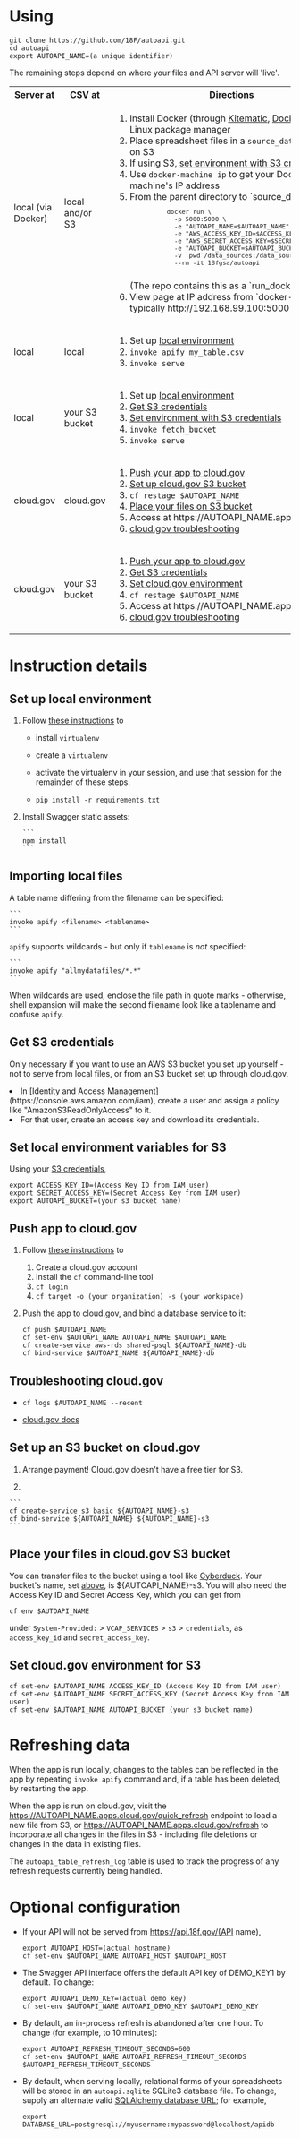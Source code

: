 Using
=====

    git clone https://github.com/18F/autoapi.git
    cd autoapi
    export AUTOAPI_NAME=(a unique identifier)

The remaining steps depend on where
your files and API server will 'live'.

<table>
  <tr>
    <th>Server at</th>
    <th>CSV at</th>
    <th>Directions</th>
  </tr>

  <tr>
    <td>
      local (via Docker)
    </td>
    <td>
      local and/or S3
    </td>
    <td>
      <ol>
        <li>Install Docker (through <a href="https://kitematic.com/">Kitematic</a>,
          <a href="https://beta.docker.com/">Docker Beta</a>, or a
          Linux package manager
           </li>
        <li>
          Place spreadsheet files in a <code>source_data</code> folder or on S3
        </li>
        <li>
          If using S3, <a href="#set-local-env">set environment with S3 credentials</a>
        </li>                      
        <li>Use <code>docker-machine ip</code> to get your Docker machine's IP address</li>
        <li>From the parent directory to `source_data`,
          <code><pre>
          docker run \
            -p 5000:5000 \
            -e "AUTOAPI_NAME=$AUTOAPI_NAME" \
            -e "AWS_ACCESS_KEY_ID=$ACCESS_KEY_ID" \
            -e "AWS_SECRET_ACCESS_KEY=$SECRET_ACCESS_KEY" \
            -e "AUTOAPI_BUCKET=$AUTOAPI_BUCKET" \
            -v `pwd`/data_sources:/data_sources \
            --rm -it 18fgsa/autoapi
            </pre></code>
            (The repo contains this as a `run_docker.sh` script)
          </li>                                   
        <li>View page at IP address from `docker-machine`, typically http://192.168.99.100:5000</li>
      </ol>
    </td>
  </tr>
  <tr>
    <td>
      local
    </td>
    <td>
      local
    </td>
    <td>
      <ol>
        <li>Set up <a href="#local-environment">local environment</a></li>
        <li><code>invoke apify my_table.csv</code></li>                      
        <li><code>invoke serve</code></li>                                   
      </ol>
    </td>
  </tr>
  <tr>
    <td>
      local
    </td>
    <td>
      your S3 bucket
    </td>
    <td>
      <ol>
        <li>Set up <a href="#local-environment">local environment</a></li>
        <li><a href="#s3-credentials">Get S3 credentials</a></li>
        <li><a href="#set-local-env">Set environment with S3 credentials</a></li>
        <li><code>invoke fetch_bucket </code></li>
        <li><code>invoke serve</code></li>
      </ol>
    </td>
  <tr>
    <td>
      cloud.gov
    </td>
    <td>
      cloud.gov
    </td>
    <td>
      <ol>
        <li><a href="#push-cloud-gov">Push your app to cloud.gov</a></li>
        <li><a href="#cloud-s3">Set up cloud.gov S3 bucket</a></li>
        <li><code>cf restage $AUTOAPI_NAME</code></li>
        <li><a href="#fill-cloud-s3">Place your files on S3 bucket</a></li>
        <li>Access at https://AUTOAPI_NAME.apps.cloud.gov</li>
        <li><a href="#cloud-troubleshoot">cloud.gov troubleshooting</a></li>
      </ol>
    </td>
  </tr>
  <tr>
    <td>
      cloud.gov
    </td>
    <td>
      your S3 bucket
    </td>
    <td>
      <ol>
        <li><a href="#push-cloud-gov">Push your app to cloud.gov</a></li>
        <li><a href="#s3-credentials">Get S3 credentials</a></li>
        <li><a href="#set-cloud-env">Set cloud.gov environment</a></li>
        <li><code>cf restage $AUTOAPI_NAME</code></li>
        <li>Access at https://AUTOAPI_NAME.apps.cloud.gov</li>
        <li><a href="#cloud-troubleshoot">cloud.gov troubleshooting</a></li>
      </ol>
    </td>
  </tr>
</table>

Instruction details
===================

<div id="python-environment"></div>

Set up local environment
------------------------

1. Follow [these instructions]() to

    - install `virtualenv`

    - create a `virtualenv`

    - activate the virtualenv in your session, and use that session for the remainder of these steps.

    - `pip install -r requirements.txt`

2. Install Swagger static assets:

       ```
       npm install
       ```

<div id="s3-credentials"></div>

Importing local files
---------------------

A table name differing from the filename can be specified:

    ```
    invoke apify <filename> <tablename>
    ```

`apify` supports wildcards - but only if `tablename` is *not* specified:

    ```
    invoke apify "allmydatafiles/*.*"
    ```

When wildcards are used, enclose the file path in quote marks - otherwise,
shell expansion will make the second filename look like a tablename and
confuse `apify`.

Get S3 credentials
------------------

Only necessary if you want to use an AWS S3 bucket you set up yourself -
not to serve from local files, or from an S3 bucket set up through
cloud.gov.

  <li>In [Identity and Access Management](https://console.aws.amazon.com/iam),
create a user and assign a policy like "AmazonS3ReadOnlyAccess" to it.

  <li>For that user, create an access key and download its credentials.

<div id="set-local-env"></div>

Set local environment variables for S3
--------------------------------------

Using your [S3 credentials](#s3-credentials),

    export ACCESS_KEY_ID=(Access Key ID from IAM user)
    export SECRET_ACCESS_KEY=(Secret Access Key from IAM user)
    export AUTOAPI_BUCKET=(your s3 bucket name)

<div id="push-cloud-gov"></div>

Push app to cloud.gov
---------------------

1. Follow [these instructions](https://docs.cloud.gov/getting-started/accounts/) to

    1. Create a cloud.gov account
    1. Install the `cf` command-line tool
    1. `cf login`
    1. `cf target -o (your organization) -s (your workspace)`

1. Push the app to cloud.gov, and bind a database service to it:

    ```
    cf push $AUTOAPI_NAME
    cf set-env $AUTOAPI_NAME AUTOAPI_NAME $AUTOAPI_NAME
    cf create-service aws-rds shared-psql ${AUTOAPI_NAME}-db
    cf bind-service $AUTOAPI_NAME ${AUTOAPI_NAME}-db
    ```

<div id="cloud-troubleshoot"></div>

Troubleshooting cloud.gov
-------------------------

- `cf logs $AUTOAPI_NAME --recent`

- [cloud.gov docs](https://docs.cloud.gov/)

<div id="cloud-s3"></div>

Set up an S3 bucket on cloud.gov
--------------------------------

1. Arrange payment!  Cloud.gov doesn't have a free tier for S3.

1.

    ```
    cf create-service s3 basic ${AUTOAPI_NAME}-s3
    cf bind-service ${AUTOAPI_NAME} ${AUTOAPI_NAME}-s3
    ```

<div id="fill-cloud-s3"></div>

Place your files in cloud.gov S3 bucket
---------------------------------------

You can transfer files to the bucket using a tool
like [Cyberduck](https://cyberduck.io/).  Your
bucket's name, set [above](#cloud-s3),
is ${AUTOAPI_NAME}-s3.
You will also need the Access Key ID and Secret Access Key,
which you can get from

    cf env $AUTOAPI_NAME

under `System-Provided:` \>
`VCAP_SERVICES` \> `s3` \> `credentials`, as `access_key_id`
and `secret_access_key`.

<div id="set-cloud-env"></div>

Set cloud.gov environment for S3
--------------------------------

    cf set-env $AUTOAPI_NAME ACCESS_KEY_ID (Access Key ID from IAM user)
    cf set-env $AUTOAPI_NAME SECRET_ACCESS_KEY (Secret Access Key from IAM user)
    cf set-env $AUTOAPI_NAME AUTOAPI_BUCKET (your s3 bucket name)

Refreshing data
===============

When the app is run locally, changes to the tables can be reflected
in the app by repeating `invoke apify` command and, if a table has
been deleted, by restarting the app.  

When the app is run on cloud.gov, visit the
https://AUTOAPI_NAME.apps.cloud.gov/quick_refresh endpoint to
load a new file from S3, or
https://AUTOAPI_NAME.apps.cloud.gov/refresh to incorporate all
changes in the files in S3 - including file deletions or changes
in the data in existing files.

The `autoapi_table_refresh_log` table is used to track the
progress of any refresh requests currently being handled.

Optional configuration
======================

- If your API will not be served from https://api.18f.gov/(API name),

    ```
    export AUTOAPI_HOST=(actual hostname)
    cf set-env $AUTOAPI_NAME AUTOAPI_HOST $AUTOAPI_HOST
    ```

- The Swagger API interface offers the default API key of DEMO_KEY1 by default.  To change:

    ```
    export AUTOAPI_DEMO_KEY=(actual demo key)
    cf set-env $AUTOAPI_NAME AUTOAPI_DEMO_KEY $AUTOAPI_DEMO_KEY
    ```

- By default, an in-process refresh is abandoned after one hour.  To change (for example, to 10 minutes):

    ```
    export AUTOAPI_REFRESH_TIMEOUT_SECONDS=600
    cf set-env $AUTOAPI_NAME AUTOAPI_REFRESH_TIMEOUT_SECONDS $AUTOAPI_REFRESH_TIMEOUT_SECONDS
    ```

- By default, when serving locally, relational forms of your spreadsheets will be stored in an
`autoapi.sqlite` SQLite3 database file.  To change, supply an alternate valid [SQLAlchemy database URL](http://docs.sqlalchemy.org/en/rel_1_0/core/engines.html); for example,

    ```
    export DATABASE_URL=postgresql://myusername:mypassword@localhost/apidb
    ```

